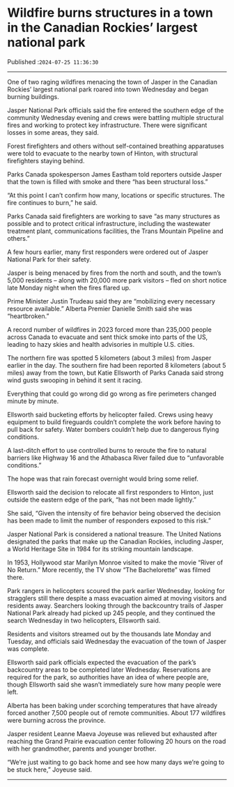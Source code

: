 # Wildfire burns structures in a town in the Canadian Rockies’ largest national park

Published :`2024-07-25 11:36:30`

---

One of two raging wildfires menacing the town of Jasper in the Canadian Rockies’ largest national park roared into town Wednesday and began burning buildings.

Jasper National Park officials said the fire entered the southern edge of the community Wednesday evening and crews were battling multiple structural fires and working to protect key infrastructure. There were significant losses in some areas, they said.

Forest firefighters and others without self-contained breathing apparatuses were told to evacuate to the nearby town of Hinton, with structural firefighters staying behind.

Parks Canada spokesperson James Eastham told reporters outside Jasper that the town is filled with smoke and there “has been structural loss.”

“At this point I can’t confirm how many, locations or specific structures. The fire continues to burn,” he said.

Parks Canada said firefighters are working to save “as many structures as possible and to protect critical infrastructure, including the wastewater treatment plant, communications facilities, the Trans Mountain Pipeline and others.”

A few hours earlier, many first responders were ordered out of Jasper National Park for their safety.

Jasper is being menaced by fires from the north and south, and the town’s 5,000 residents – along with 20,000 more park visitors – fled on short notice late Monday night when the fires flared up.

Prime Minister Justin Trudeau said they are “mobilizing every necessary resource available.” Alberta Premier Danielle Smith said she was “heartbroken.”

A record number of wildfires in 2023 forced more than 235,000 people across Canada to evacuate and sent thick smoke into parts of the US, leading to hazy skies and health advisories in multiple U.S. cities.

The northern fire was spotted 5 kilometers (about 3 miles) from Jasper earlier in the day. The southern fire had been reported 8 kilometers (about 5 miles) away from the town, but Katie Ellsworth of Parks Canada said strong wind gusts swooping in behind it sent it racing.

Everything that could go wrong did go wrong as fire perimeters changed minute by minute.

Ellsworth said bucketing efforts by helicopter failed. Crews using heavy equipment to build fireguards couldn’t complete the work before having to pull back for safety. Water bombers couldn’t help due to dangerous flying conditions.

A last-ditch effort to use controlled burns to reroute the fire to natural barriers like Highway 16 and the Athabasca River failed due to “unfavorable conditions.”

The hope was that rain forecast overnight would bring some relief.

Ellsworth said the decision to relocate all first responders to Hinton, just outside the eastern edge of the park, “has not been made lightly.”

She said, “Given the intensity of fire behavior being observed the decision has been made to limit the number of responders exposed to this risk.”

Jasper National Park is considered a national treasure. The United Nations designated the parks that make up the Canadian Rockies, including Jasper, a World Heritage Site in 1984 for its striking mountain landscape.

In 1953, Hollywood star Marilyn Monroe visited to make the movie “River of No Return.” More recently, the TV show “The Bachelorette” was filmed there.

Park rangers in helicopters scoured the park earlier Wednesday, looking for stragglers still there despite a mass evacuation aimed at moving visitors and residents away. Searchers looking through the backcountry trails of Jasper National Park already had picked up 245 people, and they continued the search Wednesday in two helicopters, Ellsworth said.

Residents and visitors streamed out by the thousands late Monday and Tuesday, and officials said Wednesday the evacuation of the town of Jasper was complete.

Ellsworth said park officials expected the evacuation of the park’s backcountry areas to be completed later Wednesday. Reservations are required for the park, so authorities have an idea of where people are, though Ellsworth said she wasn’t immediately sure how many people were left.

Alberta has been baking under scorching temperatures that have already forced another 7,500 people out of remote communities. About 177 wildfires were burning across the province.

Jasper resident Leanne Maeva Joyeuse was relieved but exhausted after reaching the Grand Prairie evacuation center following 20 hours on the road with her grandmother, parents and younger brother.

“We’re just waiting to go back home and see how many days we’re going to be stuck here,” Joyeuse said.

---

